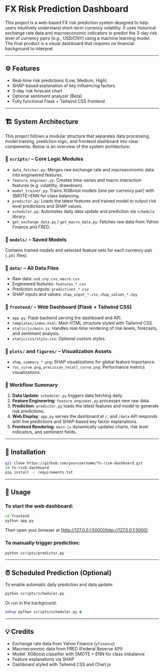 
# FX Risk Prediction Dashboard

This project is a web-based FX risk prediction system designed to help users intuitively understand short-term currency volatility. It uses historical exchange rate data and macroeconomic indicators to predict the 3-day risk level of currency pairs (e.g., USD/CNY) using a machine learning model. The final product is a visual dashboard that requires no financial background to interpret.

---

## ⚙️ Features

- Real-time risk predictions (Low, Medium, High)
- SHAP-based explanation of key influencing factors
- 3-day risk forecast chart
- Optional sentiment analyzer (Beta)
- Fully functional Flask + Tailwind CSS frontend

---

## 🏗️ System Architecture

This project follows a modular structure that separates data processing, model training, prediction logic, and frontend dashboard into clear components. Below is an overview of the system architecture:

### 📁 `scripts/` – Core Logic Modules

- `data_fetcher.py`: Merges raw exchange rate and macroeconomic data into engineered features.
- `feature_engineer.py`: Creates time-series and macro interaction features (e.g. volatility, drawdown).
- `model_trainer.py`: Trains XGBoost models (one per currency pair) with SMOTE+ENN for class balancing.
- `predictor.py`: Loads the latest features and trained model to output risk level predictions and SHAP values.
- `scheduler.py`: Automates daily data update and prediction via `schedule` library.
- `get_exchange_data.py` / `get_macro_data.py`: Fetches raw data from Yahoo Finance and FRED.

### 📁 `models/` – Saved Models

Contains trained models and selected feature sets for each currency pair (`.pkl` files).

### 📁 `data/` – All Data Files

- Raw data: `usd_cny.csv`, `macro.csv`
- Engineered features: `features_*.csv`
- Prediction outputs: `predictions_*.csv`
- SHAP inputs and values: `shap_input_*.csv`, `shap_values_*.npy`

### 📁 `frontend/` – Web Dashboard (Flask + Tailwind CSS)

- `app.py`: Flask backend serving the dashboard and API.
- `templates/index.html`: Main HTML structure styled with Tailwind CSS.
- `static/js/main.js`: Handles real-time rendering of risk levels, forecasts, and sentiment analysis.
- `static/css/style.css`: Optional custom styles.

### 📁 `plots/` and `figures/` – Visualization Assets

- `shap_summary_*.png`: SHAP visualizations for global feature importance.
- `roc_curve.png`, `precision_recall_curve.png`: Performance metrics visualizations.

### 🔁 Workflow Summary

1. **Data Update**: `scheduler.py` triggers data fetching daily.
2. **Feature Engineering**: `feature_engineer.py` processes new raw data.
3. **Prediction**: `predictor.py` loads the latest features and model to generate risk predictions.
4. **Web Display**: `app.py` serves the dashboard at `/`, and `/data` API responds with live predictions and SHAP-based key factor explanations.
5. **Frontend Rendering**: `main.js` dynamically updates charts, risk level indicators, and sentiment fields.

---

## 🚀 Installation

```bash
git clone https://github.com/yourusername/fx-risk-dashboard.git
cd fx-risk-dashboard
pip install -r requirements.txt
```

---

## 🔧 Usage

### To start the web dashboard:
```bash
cd frontend
python app.py
```
Then open your browser at [http://127.0.0.1:5000](http://127.0.0.1:5000)

### To manually trigger prediction:
```bash
python scripts/predictor.py
```

---

## ⏰ Scheduled Prediction (Optional)

To enable automatic daily prediction and data update:
```bash
python scripts/scheduler.py
```

Or run in the background:
```bash
nohup python scripts/scheduler.py &
```

---

## 💡 Credits

- Exchange rate data from Yahoo Finance (`yfinance`)
- Macroeconomic data from FRED (Federal Reserve API)
- Model: XGBoost classifier with SMOTE + ENN for class imbalance
- Feature explanations via SHAP
- Dashboard styled with Tailwind CSS and Chart.js
